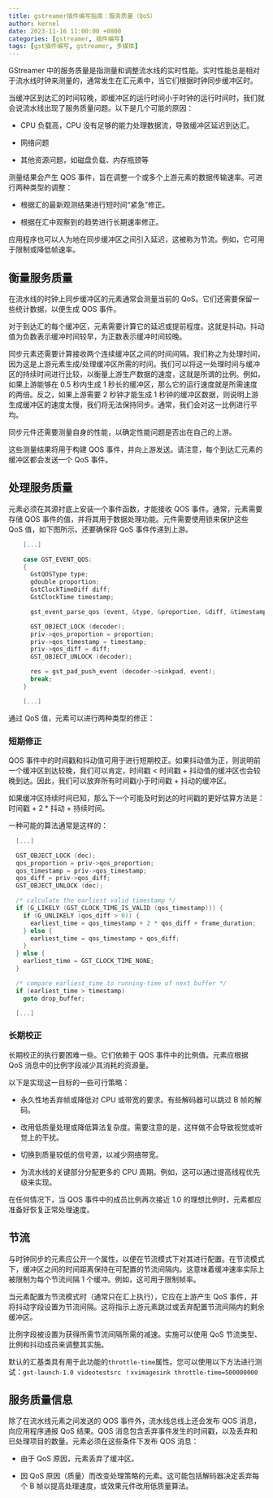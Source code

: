 ```yaml
---
title: gstreamer插件编写指南：服务质量（QoS）
author: kernel
date: 2023-11-16 11:00:00 +0800
categories: [gstreamer, 插件编写]
tags: [gst插件编写, gstreamer, 多媒体]
---
```


GStreamer 中的服务质量是指测量和调整流水线的实时性能。实时性能总是相对于流水线时钟来测量的，通常发生在汇元素中，当它们根据时钟同步缓冲区时。

当缓冲区到达汇的时间较晚，即缓冲区的运行时间小于时钟的运行时间时，我们就会说流水线出现了服务质量问题。以下是几个可能的原因：

-   CPU 负载高，CPU 没有足够的能力处理数据流，导致缓冲区延迟到达汇。
    
-   网络问题
    
-   其他资源问题，如磁盘负载、内存瓶颈等
    

测量结果会产生 QOS 事件，旨在调整一个或多个上游元素的数据传输速率。可进行两种类型的调整：

-   根据汇的最新观测结果进行短时间“紧急”修正。
    
-   根据在汇中观察到的趋势进行长期速率修正。
    

应用程序也可以人为地在同步缓冲区之间引入延迟，这被称为节流。例如，它可用于限制或降低帧速率。

## 衡量服务质量

在流水线的时钟上同步缓冲区的元素通常会测量当前的 QoS。它们还需要保留一些统计数据，以便生成 QOS 事件。

对于到达汇的每个缓冲区，元素需要计算它的延迟或提前程度。这就是抖动。抖动值为负数表示缓冲时间较早，为正数表示缓冲时间较晚。

同步元素还需要计算接收两个连续缓冲区之间的时间间隔。我们称之为处理时间，因为这是上游元素生成/处理缓冲区所需的时间。我们可以将这一处理时间与缓冲区的持续时间进行比较，以衡量上游生产数据的速度，这就是所谓的比例。例如，如果上游能够在 0.5 秒内生成 1 秒长的缓冲区，那么它的运行速度就是所需速度的两倍。反之，如果上游需要 2 秒钟才能生成 1 秒钟的缓冲区数据，则说明上游生成缓冲区的速度太慢，我们将无法保持同步。通常，我们会对这一比例进行平均。

同步元件还需要测量自身的性能，以确定性能问题是否出在自己的上游。

这些测量结果将用于构建 QOS 事件，并向上游发送。请注意，每个到达汇元素的缓冲区都会发送一个 QoS 事件。

## 处理服务质量

元素必须在其源衬底上安装一个事件函数，才能接收 QOS 事件。通常，元素需要存储 QOS 事件的值，并将其用于数据处理功能。元件需要使用锁来保护这些 QoS 值，如下图所示。还要确保将 QoS 事件传递到上游。

```c
    [...]

    case GST_EVENT_QOS:
    {
      GstQOSType type;
      gdouble proportion;
      GstClockTimeDiff diff;
      GstClockTime timestamp;

      gst_event_parse_qos (event, &type, &proportion, &diff, &timestamp);

      GST_OBJECT_LOCK (decoder);
      priv->qos_proportion = proportion;
      priv->qos_timestamp = timestamp;
      priv->qos_diff = diff;
      GST_OBJECT_UNLOCK (decoder);

      res = gst_pad_push_event (decoder->sinkpad, event);
      break;
    }

    [...]
```

通过 QoS 值，元素可以进行两种类型的修正：

### 短期修正

QOS 事件中的时间戳和抖动值可用于进行短期校正。如果抖动值为正，则说明前一个缓冲区到达较晚，我们可以肯定，时间戳 < 时间戳 + 抖动值的缓冲区也会较晚到达。因此，我们可以放弃所有时间戳小于时间戳 + 抖动的缓冲区。

如果缓冲区持续时间已知，那么下一个可能及时到达的时间戳的更好估算方法是：时间戳 + 2 \* 抖动 + 持续时间。

一种可能的算法通常是这样的：

```c
  [...]

  GST_OBJECT_LOCK (dec);
  qos_proportion = priv->qos_proportion;
  qos_timestamp = priv->qos_timestamp;
  qos_diff = priv->qos_diff;
  GST_OBJECT_UNLOCK (dec);

  /* calculate the earliest valid timestamp */
  if (G_LIKELY (GST_CLOCK_TIME_IS_VALID (qos_timestamp))) {
    if (G_UNLIKELY (qos_diff > 0)) {
      earliest_time = qos_timestamp + 2 * qos_diff + frame_duration;
    } else {
      earliest_time = qos_timestamp + qos_diff;
    }
  } else {
    earliest_time = GST_CLOCK_TIME_NONE;
  }

  /* compare earliest_time to running-time of next buffer */
  if (earliest_time > timestamp)
    goto drop_buffer;

  [...]

```

### 长期校正

长期校正的执行要困难一些。它们依赖于 QOS 事件中的比例值。元素应根据 QoS 消息中的比例字段减少其消耗的资源量。

以下是实现这一目标的一些可行策略：

-   永久性地丢弃帧或降低对 CPU 或带宽的要求。有些解码器可以跳过 B 帧的解码。
    
-   改用低质量处理或降低算法复杂度。需要注意的是，这样做不会导致视觉或听觉上的干扰。
    
-   切换到质量较低的信号源，以减少网络带宽。
    
-   为流水线的关键部分分配更多的 CPU 周期。例如，这可以通过提高线程优先级来实现。
    

在任何情况下，当 QOS 事件中的成员比例再次接近 1.0 的理想比例时，元素都应准备好恢复正常处理速度。

## 节流

与时钟同步的元素应公开一个属性，以便在节流模式下对其进行配置。在节流模式下，缓冲区之间的时间距离保持在可配置的节流间隔内。这意味着缓冲速率实际上被限制为每个节流间隔 1 个缓冲。例如，这可用于限制帧率。

当元素配置为节流模式时（通常只在汇上执行），它应在上游产生 QoS 事件，并将抖动字段设置为节流间隔。这将指示上游元素跳过或丢弃配置节流间隔内的剩余缓冲区。

比例字段被设置为获得所需节流间隔所需的减速。实施可以使用 QoS 节流类型、比例和抖动成员来调整其实施。

默认的汇基类具有用于此功能的`throttle-time`属性。您可以使用以下方法进行测试：`gst-launch-1.0 videotestsrc ！xvimagesink throttle-time=500000000`

## 服务质量信息

除了在流水线元素之间发送的 QOS 事件外，流水线总线上还会发布 QOS 消息，向应用程序通报 QoS 结果。QOS 消息包含丢弃事件发生的时间戳，以及丢弃和已处理项目的数量。元素必须在这些条件下发布 QOS 消息：

-   由于 QoS 原因，元素丢弃了缓冲区。
    
-   因 QoS 原因（质量）而改变处理策略的元素。这可能包括解码器决定丢弃每个 B 帧以提高处理速度，或效果元件改用低质量算法。
